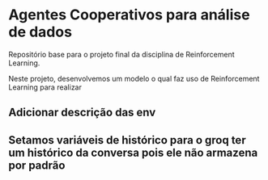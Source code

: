 # Agentes Cooperativos para análise de dados
Repositório base para o projeto final da disciplina de Reinforcement Learning.

Neste projeto, desenvolvemos um modelo o qual faz uso de Reinforcement Learning para realizar 
## Adicionar descrição das env
## Setamos variáveis de histórico para o groq ter um histórico da conversa pois ele não armazena por padrão